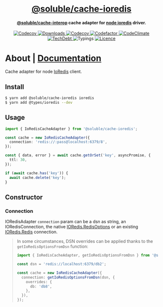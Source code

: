 <div align="center">
  <h1 align="center"><a aria-label="soluble/cache-ioredis" href="https://github.com/soluble-io/cache-interop/tree/main/packages/cache-ioredis">@soluble/cache-ioredis</a></h1>
  <h4 align="center"><a aria-label="soluble/cache-interop" href="">@soluble/cache-interop</a> cache adapter for <a aria-label="node-redis" href="https://github.com/luin/ioredis">node ioredis</a> driver.</h4>
</div>

<p align="center">
  <a aria-label="Version" href="https://npm.im/@soluble/cache-ioredis">
    <img alt="Codecov" src="https://img.shields.io/npm/v/@soluble/cache-ioredis.svg?style=for-the-badge&labelColor=000000" />
  </a>
  <a aria-label="Downloads" href="https://npm.im/@soluble/cache-ioredis">
    <img alt="Downloads" src="https://img.shields.io/npm/dy/@soluble/cache-ioredis?style=for-the-badge&labelColor=000000" />
  </a>
  <a aria-label="Coverage" href="https://codecov.io/gh/soluble-io/cache-interop">
    <img alt="Codecov" src="https://img.shields.io/codecov/c/github/soluble-io/cache-interop?label=Coverage&logo=codecov&style=for-the-badge&labelColor=000000" />
  </a>
  <a aria-label="Codefactor" href="https://www.codefactor.io/repository/github/soluble-io/cache-interop">
    <img alt="Codefactor" src="https://img.shields.io/codefactor/grade/github/soluble-io/cache-interop?label=CF&logo=codefactor&style=for-the-badge&labelColor=000000" />
  </a>
  <a aria-label="CodeClimate" href="https://codeclimate.com/github/soluble-io/cache-interop/maintainability">
    <img alt="CodeClimate" src="https://img.shields.io/codeclimate/maintainability/soluble-io/cache-interop?logo=code-climate&style=for-the-badge&labelColor=000000" />
  </a>
  <a aria-label="TechDebt" href="https://codeclimate.com/github/soluble-io/cache-interop/maintainability">
    <img alt="TechDebt" src="https://img.shields.io/codeclimate/tech-debt/soluble-io/cache-interop?label=TechDebt&logo=code-climate&style=for-the-badge&labelColor=000000" />
  </a>
  <a aria-label="Typings">
    <img alt="Typings" src="https://img.shields.io/static/v1?label=typings&message=3.5%2B&logo=typescript&style=for-the-badge&labelColor=000000&color=9cf" />
  </a>
  <a aria-label="Licence" href="https://github.com/soluble-io/cache-interop/blob/main/LICENSE">
    <img alt="Licence" src="https://img.shields.io/npm/l/@soluble/cache-ioredis?style=for-the-badge&labelColor=000000" />
  </a>
</p>

# About | [Documentation](https://github.com/soluble-io/cache-interop/)

Cache adapter for node [IoRedis](https://github.com/luin/ioredis) client.

## Install

```bash
$ yarn add @soluble/cache-ioredis ioredis
$ yarn add @types/ioredis --dev
```

## Usage

```typescript
import { IoRedisCacheAdapter } from '@soluble/cache-ioredis';

const cache = new IoRedisCacheAdapter({
  connection: 'redis://:pass@localhost:6379/8',
});

const { data, error } = await cache.getOrSet('key', asyncPromise, {
  ttl: 30,
});

if (await cache.has('key')) {
  await cache.delete('key');
}
```

## Constructor

### Connection

IORedisAdapter `connection` param can be a dsn as string, an IORedisConnection,
the native [IORedis.RedisOptions](https://github.com/luin/ioredis) or an existing [IORedis.Redis](https://github.com/luin/ioredis) connection.

> In some circumstances, DSN overrides can be applied thanks to the `getIoRedisOptionsFromDsn` function:
>
> ```typescript
> import { IoRedisCacheAdapter, getIoRedisOptionsFromDsn } from '@soluble/cache-ioredis';
>
> const dsn = 'redis://localhost:6379/db2';
>
> const cache = new IoRedisCacheAdapter({
>   connection: getIoRedisOptionsFromDsn(dsn, {
>     overrides: {
>       db: 'db8',
>     },
>   }),
> });
> ```
